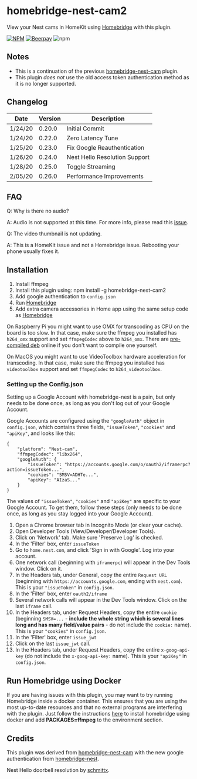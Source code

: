# homebridge-nest-cam2

View your Nest cams in HomeKit using [Homebridge](https://github.com/nfarina/homebridge) with this plugin.

[![NPM](https://nodei.co/npm/homebridge-nest-cam2.png?compact=true)](https://nodei.co/npm/homebridge-nest-cam2/)
[![Beerpay](https://beerpay.io/Brandawg93/homebridge-nest-cam2/badge.svg)](https://beerpay.io/Brandawg93/homebridge-nest-cam2)
![npm](https://img.shields.io/npm/dt/homebridge-nest-cam2)

## Notes
- This is a continuation of the previous [homebridge-nest-cam](https://github.com/KhaosT/homebridge-nest-cam) plugin.
- This plugin *does not* use the old access token authentication method as it is no longer supported.

## Changelog
| Date    | Version | Description                   |
|---------|---------|-------------------------------|
| 1/24/20 | 0.20.0  | Initial Commit                |
| 1/24/20 | 0.22.0  | Zero Latency Tune             |
| 1/25/20 | 0.23.0  | Fix Google Reauthentication   |
| 1/26/20 | 0.24.0  | Nest Hello Resolution Support |
| 1/28/20 | 0.25.0  | Toggle Streaming              |
| 2/05/20 | 0.26.0  | Performance Improvements      |

## FAQ
Q: Why is there no audio?

A: Audio is not supported at this time. For more info, please read this [issue](https://github.com/Brandawg93/homebridge-nest-cam2/issues/1).

Q: The video thumbnail is not updating.

A: This is a HomeKit issue and not a Homebridge issue. Rebooting your phone usually fixes it.

## Installation

1. Install ffmpeg
2. Install this plugin using: npm install -g homebridge-nest-cam2
3. Add google authentication to ``config.json``
3. Run [Homebridge](https://github.com/nfarina/homebridge)
4. Add extra camera accessories in Home app using the same setup code as [Homebridge](https://github.com/nfarina/homebridge)

On Raspberry Pi you might want to use OMX for transcoding as CPU on the board is too slow. In that case, make sure the ffmpeg you installed has `h264_omx` support and set `ffmpegCodec` above to `h264_omx`. There are [pre-compiled deb](https://github.com/legotheboss/homebridge-camera-ffmpeg-omx) online if you don't want to compile one yourself.

On MacOS you might want to use VideoToolbox hardware acceleration for transcoding. In that case, make sure the ffmpeg you installed has `videotoolbox` support and set `ffmpegCodec` to `h264_videotoolbox`.


### Setting up the Config.json

Setting up a Google Account with homebridge-nest is a pain, but only needs to be done once, as long as you don't log out of your Google Account.

Google Accounts are configured using the `"googleAuth"` object in `config.json`, which contains three fields, `"issueToken"`, `"cookies"` and `"apiKey"`, and looks like this:

```
{
    "platform": "Nest-cam",
    "ffmpegCodec": "libx264",
    "googleAuth": {
        "issueToken": "https://accounts.google.com/o/oauth2/iframerpc?action=issueToken...",
        "cookies": "SMSV=ADHTe...",
        "apiKey": "AIzaS..."
    }
}
```
The values of `"issueToken"`, `"cookies"` and `"apiKey"` are specific to your Google Account. To get them, follow these steps (only needs to be done once, as long as you stay logged into your Google Account).

1. Open a Chrome browser tab in Incognito Mode (or clear your cache).
2. Open Developer Tools (View/Developer/Developer Tools).
3. Click on 'Network' tab. Make sure 'Preserve Log' is checked.
4. In the 'Filter' box, enter `issueToken`
5. Go to `home.nest.com`, and click 'Sign in with Google'. Log into your account.
6. One network call (beginning with `iframerpc`) will appear in the Dev Tools window. Click on it.
7. In the Headers tab, under General, copy the entire `Request URL` (beginning with `https://accounts.google.com`, ending with `nest.com`). This is your `"issueToken"` in `config.json`.
8. In the 'Filter' box, enter `oauth2/iframe`
9. Several network calls will appear in the Dev Tools window. Click on the last `iframe` call.
10. In the Headers tab, under Request Headers, copy the entire `cookie` (beginning `SMSV=...` - **include the whole string which is several lines long and has many field/value pairs** - do not include the `cookie:` name). This is your `"cookies"` in `config.json`.
11. In the 'Filter' box, enter `issue_jwt`
12. Click on the last `issue_jwt` call.
13. In the Headers tab, under Request Headers, copy the entire `x-goog-api-key` (do not include the `x-goog-api-key:` name). This is your `"apiKey"` in `config.json`.

## Run Homebridge using Docker

If you are having issues with this plugin, you may want to try running Homebridge inside a docker container. This ensures that you are using the most up-to-date resources and that no external programs are interfering with the plugin. Just follow the instructions [here](https://github.com/nfarina/homebridge/wiki/Install-Homebridge-on-Docker) to install homebridge using docker and add **PACKAGES=ffmpeg** to the environment section.

## Credits

This plugin was derived from [homebridge-nest-cam](https://github.com/KhaosT/homebridge-nest-cam) with the new google authentication from [homebridge-nest](https://github.com/chrisjshull/homebridge-nest).

Nest Hello doorbell resolution by [schmittx](https://github.com/schmittx/homebridge-nest-cam/commit/0878058dc5293c297a99c3a0c60d6c1b43e661b5).
